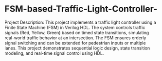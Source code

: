 # FSM-based-Traffic-Light-Controller-
Project Description:
This project implements a traffic light controller using a Finite State Machine (FSM) in Verilog HDL. The system controls traffic signals (Red, Yellow, Green) based on timed state transitions, simulating real-world traffic behavior at an intersection. The FSM ensures orderly signal switching and can be extended for pedestrian inputs or multiple lanes. This project demonstrates sequential logic design, state transition modeling, and real-time signal control using HDL.


